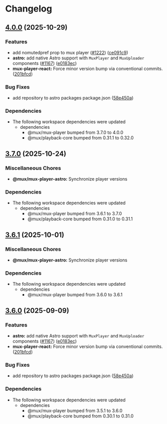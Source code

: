 # Changelog

## [4.0.0](https://github.com/ronalduQualabs/elements/compare/@mux/mux-player-astro@3.7.0...@mux/mux-player-astro@4.0.0) (2025-10-29)


### Features

* add nomutedpref prop to mux player ([#1222](https://github.com/ronalduQualabs/elements/issues/1222)) ([ce091c9](https://github.com/ronalduQualabs/elements/commit/ce091c978e7926eb3ee3fbb894cf471e2d13ea58))
* **astro:** add native Astro support with `MuxPlayer` and `MuxUploader` components ([#1167](https://github.com/ronalduQualabs/elements/issues/1167)) ([e0183ec](https://github.com/ronalduQualabs/elements/commit/e0183eceb30b98542356972f39652ce0ccf587ff))
* **mux-player-react:** Force minor version bump via conventional commits. ([201bfcd](https://github.com/ronalduQualabs/elements/commit/201bfcd2a4137b2c409d1ce5fb3b32576a99ba31))


### Bug Fixes

* add repository to astro packages package.json ([58e450a](https://github.com/ronalduQualabs/elements/commit/58e450a7f0ba27fb18524995e641804a295dd81d))


### Dependencies

* The following workspace dependencies were updated
  * dependencies
    * @mux/mux-player bumped from 3.7.0 to 4.0.0
    * @mux/playback-core bumped from 0.31.1 to 0.32.0

## [3.7.0](https://github.com/muxinc/elements/compare/@mux/mux-player-astro@3.6.1...@mux/mux-player-astro@3.7.0) (2025-10-24)


### Miscellaneous Chores

* **@mux/mux-player-astro:** Synchronize player versions


### Dependencies

* The following workspace dependencies were updated
  * dependencies
    * @mux/mux-player bumped from 3.6.1 to 3.7.0
    * @mux/playback-core bumped from 0.31.0 to 0.31.1

## [3.6.1](https://github.com/muxinc/elements/compare/@mux/mux-player-astro@3.6.0...@mux/mux-player-astro@3.6.1) (2025-10-01)


### Miscellaneous Chores

* **@mux/mux-player-astro:** Synchronize player versions


### Dependencies

* The following workspace dependencies were updated
  * dependencies
    * @mux/mux-player bumped from 3.6.0 to 3.6.1

## [3.6.0](https://github.com/muxinc/elements/compare/@mux/mux-player-astro@3.5.3...@mux/mux-player-astro@3.6.0) (2025-09-09)


### Features

* **astro:** add native Astro support with `MuxPlayer` and `MuxUploader` components ([#1167](https://github.com/muxinc/elements/issues/1167)) ([e0183ec](https://github.com/muxinc/elements/commit/e0183eceb30b98542356972f39652ce0ccf587ff))
* **mux-player-react:** Force minor version bump via conventional commits. ([201bfcd](https://github.com/muxinc/elements/commit/201bfcd2a4137b2c409d1ce5fb3b32576a99ba31))


### Bug Fixes

* add repository to astro packages package.json ([58e450a](https://github.com/muxinc/elements/commit/58e450a7f0ba27fb18524995e641804a295dd81d))


### Dependencies

* The following workspace dependencies were updated
  * dependencies
    * @mux/mux-player bumped from 3.5.1 to 3.6.0
    * @mux/playback-core bumped from 0.30.1 to 0.31.0
